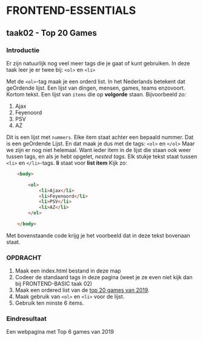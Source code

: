 # FRONTEND-ESSENTIALS

## taak02 - Top 20 Games

### Introductie

Er zijn natuurlijk nog veel meer tags die je gaat of kunt gebruiken. In deze taak leer je er twee bij: `<ol>` en `<li>`

Met de `<ol>`-tag maak je een orderd list. In het Nederlands betekent dat geOrdende lijst. Een lijst van dingen, mensen, games, teams enzovoort. Kortom tekst. Een lijst van `items` die op __volgorde__ staan. Bijvoorbeeld zo:

1. Ajax
2. Feyenoord
3. PSV
4. AZ

Dit is een lijst met `nummers`. Elke item staat achter een bepaald nummer. Dat is een geOrdende Lijst. En dat maak je dus met de tags: `<ol>` en `</ol>`
Maar we zijn er nog niet helemaal. Want ieder item in de lijst die staan ook weer tussen tags, en als je hebt opgelet, _nested tags_.
Elk stukje tekst staat tussen `<li>` en `</li>`-tags. __li__ staat voor __list item__
Kijk zo:

```html
    <body>

        <ol>
            <li>Ajax</li>
            <li>Feyenoord</li>
            <li>PSV</li>
            <li>AZ</li>
        </ol>

    </body>
```

Met bovenstaande code krijg je het voorbeeld dat in deze tekst bovenaan staat.

### OPDRACHT

1. Maak een index.html bestand in deze map
2. Codeer de standaard tags in deze pagina (weet je ze even niet kijk dan bij FRONTEND-BASIC taak 02)
3. Maak een ordered list van de [top 20 games van 2019](https://www.forbes.com/sites/erikkain/2020/01/17/the-20-best-selling-video-games-of-2019/).
4. Maak gebruik van `<ol>` en `<li>` voor de lijst.
5. Gebruik ten minste 6 items.

### Eindresultaat

Een webpagina met Top 6 games van 2019
